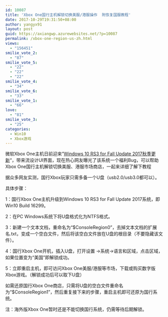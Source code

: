 ```yaml
---
id: 10087
title: 'Xbox One国行主机解锁切换美服/港服操作  附恢复国服教程'
date: 2017-10-29T19:31:50+08:00
author: yangyx91
layout: post
guid: https://axiangwp.azurewebsites.net/?p=10087
permalink: /xbox-one-region-us-zh.html
views:
  - "156451"
smilie_vote_2:
  - "87"
smilie_vote_5:
  - "22"
  - "22"
  - "22"
smilie_vote_4:
  - "34"
smilie_vote_6:
  - "33"
smilie_vote_1:
  - "66"
love:
  - "81"
smilie_vote_3:
  - "25"
categories:
  - Win10
  - Xbox游戏
---
```

微软Xbox One主机日前迎来&#8221;[Windows 10 RS3 for Fall Update 2017秋季更新](https://axiangwp.azurewebsites.net/xbox-one-win10-rs3.html)&#8220;，带来流设计UI界面，现在热心网友曝光了该系统一个福利Bug，可以帮助Xbox One国行主机解锁切换美服、港服市场商店，一起来详细了解下教程

据众多网友实测，国行Xbox玩家只需多备一个U盘（usb2.0/usb3.0都可以）。

具体步骤：

1：国行Xbox One主机升级到Windows 10 RS3 for Fall Update 2017系统，即Win10 Build 16299。

2：在PC Windows系统下将U盘格式化为NTFS格式。

3：新建一个文本文档，重命名为“$ConsoleRegion0”，去掉文本文档的扩展名.txt，变成一个空白文件，然后将该空白文件放在U盘的根目录（不要隐藏该文件）。

4：国行Xbox One开机，插入U盘，打开设置 ->系统->语言和区域，点击区域，如果位置变为“美国”即解锁成功。

5：立即重启主机，即可访问Xbox One美服/港服等市场，下载或购买数字版Xbox游戏。（解锁成功后可以取下U盘）

如需还原国行Xbox One商店，只需将U盘的空白文件重命名为“$ConsoleRegion1”，然后重复接下来的步骤，重启主机即可还原为国行系统。

注：海外版Xbox One暂时还是不能切换国行系统，仍需等待后期解锁。